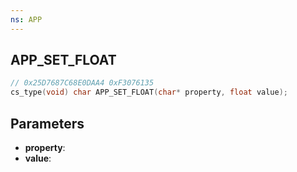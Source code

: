 ```yaml
---
ns: APP
---
```

## APP_SET_FLOAT

```c
// 0x25D7687C68E0DAA4 0xF3076135
cs_type(void) char APP_SET_FLOAT(char* property, float value);
```



## Parameters
* **property**: 
* **value**: 

